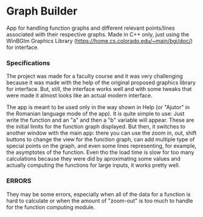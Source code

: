 # Graph Builder
App for handling function graphs and different relevant points/lines associated with their respective graphs. Made in C++ only, just using the WinBGIm Graphics Library (https://home.cs.colorado.edu/~main/bgi/doc/)  for interface.

### Specifications
The project was made for a faculty course and it was very challenging because it was made with the help of the original proposed graphics library for interface. But, still, the interface works well and with some tweaks that were made it almost looks like an actual modern interface.

The app is meant to be used only in the way shown in Help (or "Ajutor" in the Romanian language mode of the app). It is quite simple to use: Just write the function and an "a" and then a "b" variable will appear. These are the initial limits for the function graph displayed. But then, it switches to another window with the main app: there you can use the zoom in, out, shift buttons to change the view for the function graph, can add multiple type of special points on the graph, and even some lines representing, for example, the asymptotes of the function. Even tho the load time is slow for too many calculations because they were did by aproximating some values and actually computing the functions for large inputs, it works pretty well.

### ERRORS
They may be some errors, especially when all of the data for a function is hard to calculate or when the amount of "zoom-out" is too much to handle for the function computing module.
